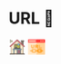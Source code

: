 # URL :link:

[<img src="https://raw.githubusercontent.com/tempurl/test/main/online-lernen.png" width="30" />](https://tempurl.github.io) [<img src="https://raw.githubusercontent.com/tempurl/test/main/url.png" width="30" />](https://tempurl.github.io/test/)
